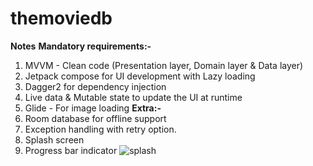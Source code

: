 # themoviedb
**Notes**
**Mandatory requirements:-**
1. MVVM - Clean code (Presentation layer, Domain layer & Data layer)
2. Jetpack compose for UI development with Lazy loading
3. Dagger2 for dependency injection
4. Live data & Mutable state to update the UI at runtime
5. Glide - For image loading
**Extra:-**
1. Room database for offline support
2. Exception handling with retry option.
3. Splash screen
4. Progress bar indicator
![splash](https://github.com/spanpatte/themoviedb/assets/1183582/247953c7-dcbe-4257-8d31-121df2a24f56)
